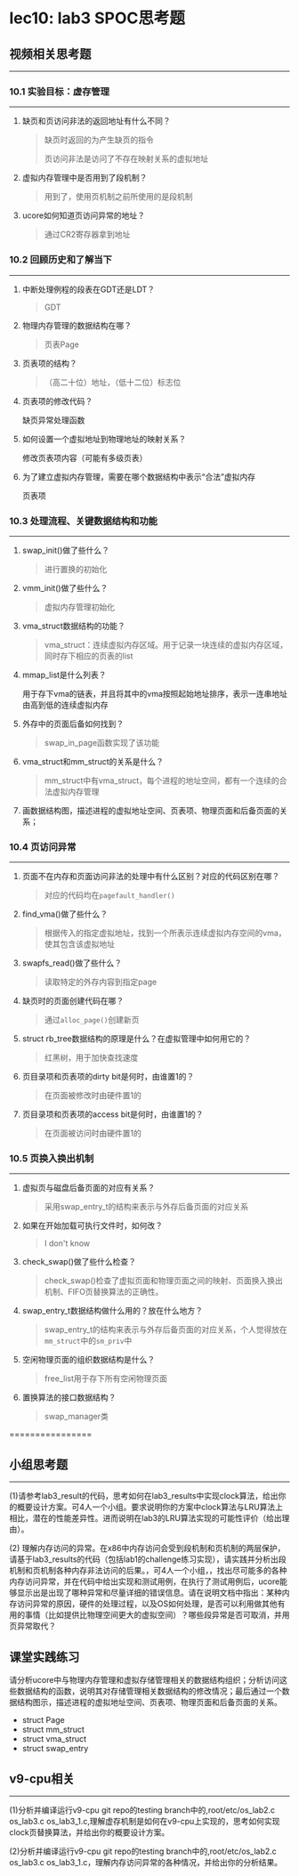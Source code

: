 # lec10: lab3 SPOC思考题

## 视频相关思考题
---
### 10.1 实验目标：虚存管理
---

1. 缺页和页访问非法的返回地址有什么不同？

   > 缺页时返回的为产生缺页的指令
   >
   > 页访问非法是访问了不存在映射关系的虚拟地址

2. 虚拟内存管理中是否用到了段机制？

   > 用到了，使用页机制之前所使用的是段机制

3. ucore如何知道页访问异常的地址？

   > 通过CR2寄存器拿到地址


### 10.2 回顾历史和了解当下
---

1. 中断处理例程的段表在GDT还是LDT？

   > GDT

2. 物理内存管理的数据结构在哪？

   > 页表Page

3. 页表项的结构？

   > （高二十位）地址，（低十二位）标志位

4. 页表项的修改代码？

   缺页异常处理函数

5. 如何设置一个虚拟地址到物理地址的映射关系？

   修改页表项内容（可能有多级页表）

6. 为了建立虚拟内存管理，需要在哪个数据结构中表示“合法”虚拟内存

   页表项

### 10.3 处理流程、关键数据结构和功能
---

1. swap_init()做了些什么？

   > 进行置换的初始化

2. vmm_init()做了些什么？

   > 虚拟内存管理初始化

3. vma_struct数据结构的功能？

   > vma_struct：连续虚拟内存区域。用于记录一块连续的虚拟内存区域，同时存下相应的页表的list

4. mmap_list是什么列表？

   用于存下vma的链表，并且将其中的vma按照起始地址排序，表示一连串地址由高到低的连续虚拟内存

5. 外存中的页面后备如何找到？

   > swap_in_page函数实现了该功能

6. vma_struct和mm_struct的关系是什么？

   > mm_struct中有vma_struct，每个进程的地址空间，都有一个连续的合法虚拟内存管理

7. 画数据结构图，描述进程的虚拟地址空间、页表项、物理页面和后备页面的关系；

### 10.4 页访问异常
---

1. 页面不在内存和页面访问非法的处理中有什么区别？对应的代码区别在哪？

   > 对应的代码均在`pagefault_handler()`

1. find_vma()做了些什么？

   >根据传入的指定虚拟地址，找到一个所表示连续虚拟内存空间的vma，使其包含该虚拟地址

1. swapfs_read()做了些什么？

   > 读取特定的外存内容到指定page

1. 缺页时的页面创建代码在哪？

   > 通过`alloc_page()`创建新页

1. struct rb_tree数据结构的原理是什么？在虚拟管理中如何用它的？

   > 红黑树，用于加快查找速度

1. 页目录项和页表项的dirty bit是何时，由谁置1的？

   > 在页面被修改时由硬件置1的

1. 页目录项和页表项的access bit是何时，由谁置1的？

   > 在页面被访问时由硬件置1的

### 10.5 页换入换出机制
---

1. 虚拟页与磁盘后备页面的对应有关系？

   > 采用swap_entry_t的结构来表示与外存后备页面的对应关系

1. 如果在开始加载可执行文件时，如何改？

   > I don't know

1. check_swap()做了些什么检查？

   > check_swap()检查了虚拟页面和物理页面之间的映射、页面换入换出机制、FIFO页替换算法的正确性。

1. swap_entry_t数据结构做什么用的？放在什么地方？

   > swap_entry_t的结构来表示与外存后备页面的对应关系，个人觉得放在`mm_struct`中的`sm_priv`中

1. 空闲物理页面的组织数据结构是什么？

   > free_list用于存下所有空闲物理页面

1. 置换算法的接口数据结构？

   > swap_manager类

================


## 小组思考题
---
(1)请参考lab3_result的代码，思考如何在lab3_results中实现clock算法，给出你的概要设计方案。可4人一个小组。要求说明你的方案中clock算法与LRU算法上相比，潜在的性能差异性。进而说明在lab3的LRU算法实现的可能性评价（给出理由）。

(2) 理解内存访问的异常。在x86中内存访问会受到段机制和页机制的两层保护，请基于lab3_results的代码（包括lab1的challenge练习实现），请实践并分析出段机制和页机制各种内存非法访问的后果。，可4人一个小组，，找出尽可能多的各种内存访问异常，并在代码中给出实现和测试用例，在执行了测试用例后，ucore能够显示出是出现了哪种异常和尽量详细的错误信息。请在说明文档中指出：某种内存访问异常的原因，硬件的处理过程，以及OS如何处理，是否可以利用做其他有用的事情（比如提供比物理空间更大的虚拟空间）？哪些段异常是否可取消，并用页异常取代？

## 课堂实践练习

请分析ucore中与物理内存管理和虚拟存储管理相关的数据结构组织；分析访问这些数据结构的函数，说明其对存储管理相关数据结构的修改情况；最后通过一个数据结构图示，描述进程的虚拟地址空间、页表项、物理页面和后备页面的关系。

 * struct Page
 * struct mm_struct
 * struct vma_struct
 * struct swap_entry

## v9-cpu相关
---
(1)分析并编译运行v9-cpu git repo的testing branch中的,root/etc/os_lab2.c os_lab3.c os_lab3_1.c,理解虚存机制是如何在v9-cpu上实现的，思考如何实现clock页替换算法，并给出你的概要设计方案。

(2)分析并编译运行v9-cpu git repo的testing branch中的,root/etc/os_lab2.c os_lab3.c os_lab3_1.c，理解内存访问异常的各种情况，并给出你的分析结果。
